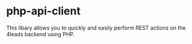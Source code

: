 # php-api-client
This libary allows you to quickly and easily perform REST actions on the 4leads backend using PHP.
